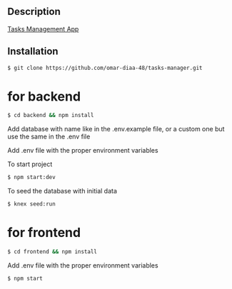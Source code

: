 ## Description

[Tasks Management App](https://github.com/omar-diaa-48/tasks-manager)

## Installation

```bash
$ git clone https://github.com/omar-diaa-48/tasks-manager.git
```

# for backend

```bash
$ cd backend && npm install
```

Add database with name like in the .env.example file, or a custom one but use the same in the .env file

Add .env file with the proper environment variables

To start project

```bash
$ npm start:dev
```

To seed the database with initial data

```bash
$ knex seed:run
```

# for frontend

```bash
$ cd frontend && npm install
```

Add .env file with the proper environment variables

```bash
$ npm start
```

